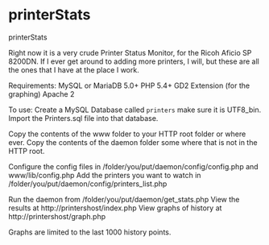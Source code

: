 printerStats
============

printerStats

Right now it is a very crude Printer Status Monitor, for the Ricoh Aficio SP 8200DN. 
If I ever get around to adding more printers, I will, but these are all the ones that I have at the place I work.

Requirements:
MySQL or MariaDB 5.0+
PHP 5.4+
GD2 Extension (for the graphing)
Apache 2

To use:
Create a MySQL Database called `printers` make sure it is UTF8_bin.
Import the Printers.sql file into that database.

Copy the contents of the www folder to your HTTP root folder or where ever.
Copy the contents of the daemon folder some where that is not in the HTTP root.

Configure the config files in /folder/you/put/daemon/config/config.php and www/lib/config.php
Add the printers you want to watch in /folder/you/put/daemon/config/printers_list.php

Run the daemon from /folder/you/put/daemon/get_stats.php
View the results at http://printershost/index.php
View graphs of history at http://printershost/graph.php

Graphs are limited to the last 1000 history points.
